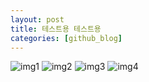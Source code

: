```yaml
---
layout: post
title: 테스트용 테스트용
categories: [github_blog]
---
```


![img1](https://raw.githubusercontent.com/kjh36102/kjh36102.github.io/master/_posts/github_blog/2022-11-29-테스트용%20테스트용/img1.png) <!-- CONVERTED -->
![img2](https://raw.githubusercontent.com/kjh36102/kjh36102.github.io/master/_posts/github_blog/2022-11-29-테스트용%20테스트용/img2.png) <!-- CONVERTED -->
![img3](https://raw.githubusercontent.com/kjh36102/kjh36102.github.io/master/_posts/github_blog/2022-11-29-테스트용%20테스트용/img3.png) <!-- CONVERTED -->
![img4](https://raw.githubusercontent.com/kjh36102/kjh36102.github.io/master/_posts/github_blog/2022-11-29-테스트용%20테스트용/img4.png) <!-- CONVERTED -->